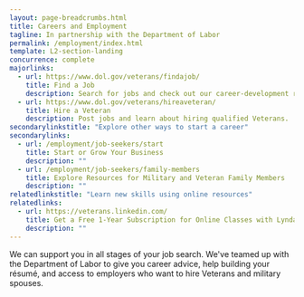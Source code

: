 ```yaml
---
layout: page-breadcrumbs.html
title: Careers and Employment
tagline: In partnership with the Department of Labor
permalink: /employment/index.html
template: L2-section-landing
concurrence: complete
majorlinks:
  - url: https://www.dol.gov/veterans/findajob/
    title: Find a Job
    description: Search for jobs and check out our career-development resources.
  - url: https://www.dol.gov/veterans/hireaveteran/
    title: Hire a Veteran
    description: Post jobs and learn about hiring qualified Veterans.
secondarylinkstitle: "Explore other ways to start a career"
secondarylinks:
  - url: /employment/job-seekers/start
    title: Start or Grow Your Business
    description: ""
  - url: /employment/job-seekers/family-members
    title: Explore Resources for Military and Veteran Family Members
    description: ""
relatedlinkstitle: "Learn new skills using online resources"
relatedlinks:
  - url: https://veterans.linkedin.com/
    title: Get a Free 1-Year Subscription for Online Classes with Lynda from LinkedIn Premium
    description: ""
---
```


<div class="va-introtext">

We can support you in all stages of your job search. We've teamed up with the Department of Labor to give you career advice, help building your résumé, and access to employers who want to hire Veterans and military spouses.

</div>